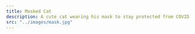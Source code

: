 ```yaml
---
title: Masked Cat
description: A cute cat wearing his mask to stay protected from COVID
src: "../images/mask.jpg"
---
```

